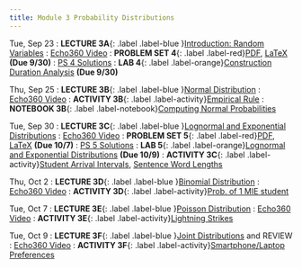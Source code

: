 ```yaml
---
title: Module 3 Probability Distributions
---
```


Tue, Sep 23
: **LECTURE 3A**{: .label .label-blue }[Introduction: Random Variables](/assets/lectures/M3-Probability-Distributions/M3a-Random-Variables-Handout.pdf)
  :  [Echo360 Video](https://echo360.org/lesson/G_cfa36933-c0df-42df-a2b7-d31e4be7f9a2_47c3b0d1-758e-4090-99ce-7fc3cdd96573_2025-09-23T13:00:00.000_2025-09-23T14:15:00.000/classroom?focus=Video)
: **PROBLEM SET 4**{: .label .label-red}[PDF](/assets/problem-sets/PS4.pdf), [LaTeX](/assets/problem-sets/PS4.tex)  **(Due 9/30)** 
  : [PS 4 Solutions](/assets/problem-sets/PS4-Solutions.pdf)
: **LAB 4**{: .label .label-orange}[Construction Duration Analysis](https://colab.research.google.com/drive/10xTO42eiNHhDp4hN_BU8ZnZ6a5wYOozH?usp=sharing) **(Due 9/30)**

Thu, Sep 25
: **LECTURE 3B**{: .label .label-blue }[Normal Distribution](/assets/lectures/M3-Probability-Distributions/M3b-Normal-Distribution-Handout.pdf)
  :  [Echo360 Video](https://echo360.org/lesson/G_cfa36933-c0df-42df-a2b7-d31e4be7f9a2_47c3b0d1-758e-4090-99ce-7fc3cdd96573_2025-09-25T13:00:00.000_2025-09-25T14:15:00.000/classroom)
: **ACTIVITY 3B**{: .label .label-activity}[Empirical Rule](https://umamherst.instructure.com/courses/31233/external_tools/326)
: **NOTEBOOK 3B**{: .label .label-notebook}[Computing Normal Probabilities](https://colab.research.google.com/drive/1q6dtsA78AEVC3ujC3RjxmcmNC6HgYAkP?authuser=1#scrollTo=sLsHqFhtBb8S)  

Tue, Sep 30
: **LECTURE 3C**{: .label .label-blue }[Lognormal and Exponential Distributions](/assets/lectures/M3-Probability-Distributions/M3c-Lognormal-Exponential-Distributions-Handout.pdf)
  :  [Echo360 Video](https://echo360.org/lesson/G_cfa36933-c0df-42df-a2b7-d31e4be7f9a2_47c3b0d1-758e-4090-99ce-7fc3cdd96573_2025-09-30T13:00:00.000_2025-09-30T14:15:00.000/classroom)
: **PROBLEM SET 5**{: .label .label-red}[PDF](/assets/problem-sets/PS5.pdf), [LaTeX](/assets/problem-sets/PS5.tex)  **(Due 10/7)** 
  : [PS 5 Solutions](/assets/problem-sets/PS5-Solutions.pdf)
: **LAB 5**{: .label .label-orange}[Lognormal and Exponential Distributions](https://colab.research.google.com/drive/1727IqavDdQUcwwVdrBBS1jgLWVCR69pc?usp=sharing) **(Due 10/9)**
: **ACTIVITY 3C**{: .label .label-activity}[Student Arrival Intervals](https://colab.research.google.com/drive/1qAR-O-jzhGqhWsheHCweYirYtyoVaSb6?usp=sharing), [Sentence Word Lengths](https://colab.research.google.com/drive/1zMYw05o2TYaS5JZ9mu-h-jSQvnEPH-ce?usp=sharing)


Thu, Oct 2
: **LECTURE 3D**{: .label .label-blue }[Binomial Distribution](/assets/lectures/M3-Probability-Distributions/M3d-Binomial-Distribution-Handout.pdf)
  :  [Echo360 Video](https://echo360.org/lesson/G_cfa36933-c0df-42df-a2b7-d31e4be7f9a2_47c3b0d1-758e-4090-99ce-7fc3cdd96573_2025-10-02T13:00:00.000_2025-10-02T14:15:00.000/classroom)
: **ACTIVITY 3D**{: .label .label-activity}[Prob. of 1 MIE student](https://docs.google.com/forms/d/e/1FAIpQLSed-fvO6JDD4wTrJZgJR_fZxKWXiOn7uBzykFTqSLIsBnMCOg/viewform?usp=dialog)

Tue, Oct 7
: **LECTURE 3E**{: .label .label-blue }[Poisson Distribution](/assets/lectures/M3-Probability-Distributions/M3e-Poisson-Distribution-Handout.pdf)
  :  [Echo360 Video](https://echo360.org/lesson/G_cfa36933-c0df-42df-a2b7-d31e4be7f9a2_47c3b0d1-758e-4090-99ce-7fc3cdd96573_2025-10-07T13:00:00.000_2025-10-07T14:15:00.000/classroom)
: **ACTIVITY 3E**{: .label .label-activity}[Lightning Strikes](https://claude.ai/public/artifacts/9fb8b17d-d00e-4b5c-9076-2a4231835f1c?fullscreen=true)

Tue, Oct 9
: **LECTURE 3F**{: .label .label-blue }[Joint Distributions](/assets/lectures/M3-Probability-Distributions/M3f-Joint-Distributions-Handout.pdf) and REVIEW
  :  [Echo360 Video](https://echo360.org/lesson/G_cfa36933-c0df-42df-a2b7-d31e4be7f9a2_47c3b0d1-758e-4090-99ce-7fc3cdd96573_2025-10-09T13:00:00.000_2025-10-09T14:15:00.000/classroom)
: **ACTIVITY 3F**{: .label .label-activity}[Smartphone/Laptop Preferences](https://docs.google.com/spreadsheets/d/1aoqXYKO0NqIf_Ai5fqFwajqwh5m13R7SPaGqpsvwVhA/edit?gid=1347214385#gid=1347214385)
